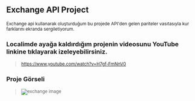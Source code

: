 ## Exchange API Project

<sub> Exchange api kullanarak oluşturduğum bu projede API'den gelen pariteler vasıtasıyla kur farklarını ekranda sergiletiyorum. </sub>

### Localimde ayağa kaldırdığım projenin videosunu YouTube linkine tıklayarak izeleyebilirsiniz.

> <sub> https://www.youtube.com/watch?v=H7gf-FmNnV0 </sub>

### Proje Görseli

> <sub> ![exchange image](https://user-images.githubusercontent.com/103066696/224502858-f8eae58c-9cf0-48ec-8058-0c4292a12d87.jpg) </sub>
